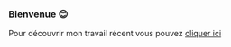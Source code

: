 ### Bienvenue :blush:

Pour découvrir mon travail récent vous pouvez [cliquer ici](https://maximedam.github.io/hebergement-projet-en-cours/)

